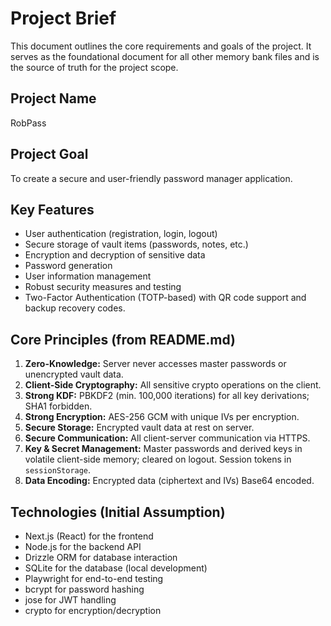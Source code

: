 # Project Brief

This document outlines the core requirements and goals of the project. It serves as the foundational document for all other memory bank files and is the source of truth for the project scope.

## Project Name
RobPass

## Project Goal
To create a secure and user-friendly password manager application.

## Key Features
- User authentication (registration, login, logout)
- Secure storage of vault items (passwords, notes, etc.)
- Encryption and decryption of sensitive data
- Password generation
- User information management
- Robust security measures and testing
- Two-Factor Authentication (TOTP-based) with QR code support and backup recovery codes.

## Core Principles (from README.md)
1.  **Zero-Knowledge:** Server never accesses master passwords or unencrypted vault data.
2.  **Client-Side Cryptography:** All sensitive crypto operations on the client.
3.  **Strong KDF:** PBKDF2 (min. 100,000 iterations) for all key derivations; SHA1 forbidden.
4.  **Strong Encryption:** AES-256 GCM with unique IVs per encryption.
5.  **Secure Storage:** Encrypted vault data at rest on server.
6.  **Secure Communication:** All client-server communication via HTTPS.
7.  **Key & Secret Management:** Master passwords and derived keys in volatile client-side memory; cleared on logout. Session tokens in `sessionStorage`.
8.  **Data Encoding:** Encrypted data (ciphertext and IVs) Base64 encoded.

## Technologies (Initial Assumption)
- Next.js (React) for the frontend
- Node.js for the backend API
- Drizzle ORM for database interaction
- SQLite for the database (local development)
- Playwright for end-to-end testing
- bcrypt for password hashing
- jose for JWT handling
- crypto for encryption/decryption
